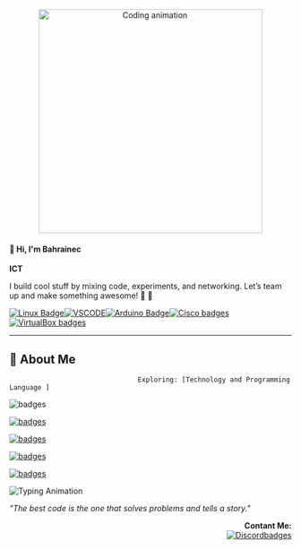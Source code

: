 
<div style="text-align: center;">
  <img src="https://media2.giphy.com/media/v1.Y2lkPTc5MGI3NjExcGZ3cmg2a20wN3JoY2R4N2F0ZnVoMGQ1dXpwYWFkZTA3cjdoMWF1cSZlcD12MV9pbnRlcm5hbF9naWZfYnlfaWQmY3Q9Zw/SWoSkN6DxTszqIKEqv/giphy.gif" width="400" alt="Coding animation"/>
</div>

<h4>👋 Hi, I'm Bahrainec</h4>
  <p><strong>ICT </strong></p>
  <p>I build cool stuff by mixing code, experiments, and networking. Let’s team up and make something awesome! 🚀 🚀</p>

  <!-- Social Badges -->
 <a href="https://img.shields.io"><img src="https://img.shields.io/badge/Linux-FCC624?style=for-the-badge&logo=linux&logoColor=black" alt="Linux Badge"/></a><a href="https://img.shields.io/"><img src="https://img.shields.io/badge/VSCode-0078D4?style=for-the-badge&logo=visual%20studio%20code&logoColor=white" alt="VSCODE"/></a><a href="https://img.shields.io/"><img src="https://img.shields.io/badge/Arduino-00979D?style=for-the-badge&logo=Arduino&logoColor=white" alt="Arduino Badge"/></a><a href="https://img.shields.io/"><img src="https://img.shields.io/badge/CISCO-1BA0D7?style=for-the-badge&logo=cisco&logoColor=white" alt="Cisco badges"/></a><a href="https://img.shields.io/"><img src="https://img.shields.io/badge/VirtualBox-21416b?style=for-the-badge&logo=VirtualBox&logoColor=white" alt="VirtualBox badges"/></a> 
 


****
## 🌟 About Me
                                    Exploring: [Technology and Programming Language ]
<img src="https://img.shields.io/badge/C-00599C?style=for-the-badge&logo=c&logoColor=white" alt=" badges"/></a> 

<a href="https://img.shields.io/"><img src="https://img.shields.io/badge/HTML5-E34F26?style=for-the-badge&logo=html5&logoColor=white" alt=" badges"/></a>

<a href="https://img.shields.io/"><img src="https://img.shields.io/badge/CSS3-1572B6?style=for-the-badge&logo=css3&logoColor=white
" alt=" badges"/></a>

<a href="https://img.shields.io/"><img src="https://img.shields.io/badge/JavaScript-323330?style=for-the-badge&logo=javascript&logoColor=F7DF1E" alt="badges"/> 

</a><a href="https://img.shields.io/"><img src="https://img.shields.io/badge/Node%20js-339933?style=for-the-badge&logo=nodedotjs&logoColor=white" alt="badges"/></a>
<div align="left">
  <img src="https://readme-typing-svg.herokuapp.com?font=Fira+Code&color=%23F7CA18&size=20¢er=true&vCenter=true&width=450&lines=Code.+Create.+Repeat." alt="Typing Animation"/>
  <p><em>"The best code is the one that solves problems and tells a story."</em></p>
</div>

<div align="right">
<b>Contant Me:</b><br>
<a href="https://discordapp.com/users/737639867730624523
"><img src="https://img.shields.io/badge/Discord-5865F2?style=for-the-badge&logo=discord&logoColor=white" alt=" Discordbadges"/></a>
</div>
